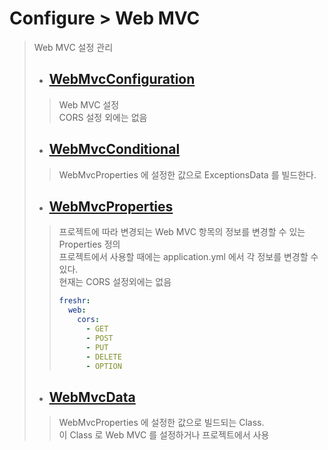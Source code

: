 # Configure > Web MVC
> Web MVC 설정 관리
> - ## [WebMvcConfiguration](./src/main/java/run/freshr/common/configurations/WebMvcConfiguration.java)
>> Web MVC 설정  
>> CORS 설정 외에는 없음
> - ## [WebMvcConditional](./src/main/java/run/freshr/common/configurations/WebMvcConditional.java)
>> WebMvcProperties 에 설정한 값으로 ExceptionsData 를 빌드한다.
> - ## [WebMvcProperties](./src/main/java/run/freshr/common/properties/WebMvcProperties.java)
>> 프로젝트에 따라 변경되는 Web MVC 항목의 정보를 변경할 수 있는 Properties 정의  
>> 프로젝트에서 사용할 때에는 application.yml 에서 각 정보를 변경할 수 있다.  
>> 현재는 CORS 설정외에는 없음
>> ``` yaml
>> freshr:
>>   web:
>>     cors:
>>       - GET
>>       - POST
>>       - PUT
>>       - DELETE
>>       - OPTION
>> ```
> - ## [WebMvcData](./src/main/java/run/freshr/common/data/WebMvcData.java)
>> WebMvcProperties 에 설정한 값으로 빌드되는 Class.  
>> 이 Class 로 Web MVC 를 설정하거나 프로젝트에서 사용